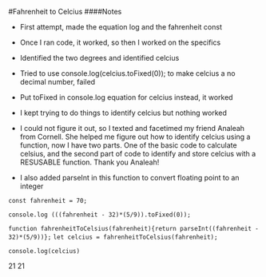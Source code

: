 #Fahrenheit to Celcius 
####Notes
- First attempt, made the equation log and the fahrenheit const
- Once I ran code, it worked, so then I worked on the specifics
- Identified the two degrees and identified celcius
- Tried to use console.log(celcius.toFixed(0)); to make celcius a no decimal number, failed
- Put toFixed in console.log equation for celcius instead, it worked
- I kept trying to do things to identify celcius but nothing worked

- I could not figure it out, so I texted and facetimed my friend Analeah from Cornell. She helped me figure out how to identify celcius using a function, now I have two parts. One of the basic code to calculate celsius, and the second part of code to identify and store celcius with a RESUSABLE function. Thank you Analeah!
- I also added parseInt in this function to convert floating point to an integer

`const fahrenheit = 70;`

`console.log (((fahrenheit - 32)*(5/9)).toFixed(0));`

`function fahrenheitToCelsius(fahrenheit){return parseInt((fahrenheit - 32)*(5/9))};`
`let celcius = fahrenheitToCelsius(fahrenheit);`

`console.log(celcius)`

21
21
